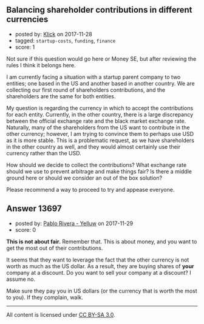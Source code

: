## Balancing shareholder contributions in different currencies

- posted by: [Klick](https://stackexchange.com/users/4340276/klick) on 2017-11-28
- tagged: `startup-costs`, `funding`, `finance`
- score: 1

Not sure if this question would go here or Money SE, but after reviewing the rules I think it belongs here.

I am currently facing a situation with a startup parent company to two entities; one based in the US and another based in another country. We are collecting our first round of shareholders contributions, and the shareholders are the same for both entities. 

My question is regarding the currency in which to accept the contributions for each entity. Currently, in the other country, there is a large discrepancy between the official exchange rate and the black market exchange rate. Naturally, many of the shareholders from the US want to contribute in the other currency; however, I am trying to convince them to perhaps use USD as it is more stable. This is a problematic request, as we have shareholders in the other country as well, and they would almost certainly use their currency rather than the USD.

How should we decide to collect the contributions? What exchange rate should we use to prevent arbitrage and make things fair? Is there a middle ground here or should we consider an out of the box solution?

Please recommend a way to proceed to try and appease everyone.


## Answer 13697

- posted by: [Pablo Rivera - Yelluw](https://stackexchange.com/users/12380190/pablo-rivera-yelluw) on 2017-11-29
- score: 0

**This is not about fair.** Remember that. This is about money, and you want to get the most out of their contributions.

It seems that they want to leverage the fact that the other currency is not worth as much as the US dollar. As a result, they are buying shares of **your** company at a discount. Do you want to sell your company at a discount? I assume no.

Make sure they pay you in US dollars (or the currency that is worth the most to you). If they complain, walk. 



---

All content is licensed under [CC BY-SA 3.0](https://creativecommons.org/licenses/by-sa/3.0/).
